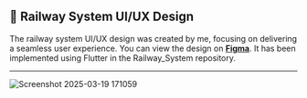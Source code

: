 ## 🚆 Railway System UI/UX Design  

The railway system UI/UX design was created by me, focusing on delivering a seamless user experience. You can view the design on **[Figma](https://www.figma.com/design/dwlQZIatpYCI1P8LVMMHi5/Railway-App?t=Meu8aITbbvLOgBzt-1)**. It has been implemented using Flutter in the Railway_System repository.  

-------


![Screenshot 2025-03-19 171059](https://github.com/user-attachments/assets/b73b7065-5992-4ebc-b37b-d60b028924e7)
